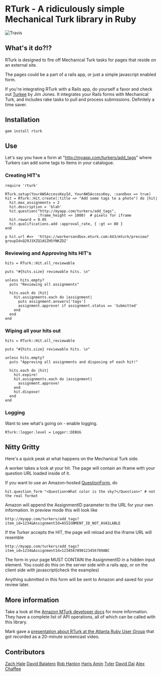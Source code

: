 # RTurk - A ridiculously simple Mechanical Turk library in Ruby
![Travis](https://secure.travis-ci.org/mdp/rturk.png)

## What's it do?!?

RTurk is designed to fire off Mechanical Turk tasks for pages that reside on an external site.

The pages could be a part of a rails app, or just a simple javascript enabled form.

If you're integrating RTurk with a Rails app, do yourself a favor and check out [Turkee](http://github.com/aantix/turkee) by Jim Jones. It integrates your Rails forms with Mechanical Turk, and includes rake tasks to pull and process submissions. Definitely a time saver.

## Installation

    gem install rturk

## Use

Let's say you have a form at "http://myapp.com/turkers/add_tags" where Turkers can add some tags to items in your catalogue.

### Creating HIT's

    require 'rturk'

    RTurk.setup(YourAWSAccessKeyId, YourAWSAccessKey, :sandbox => true)
    hit = RTurk::Hit.create(:title => "Add some tags to a photo") do |hit|
      hit.max_assignments = 2
      hit.description = 'blah'
      hit.question("http://myapp.com/turkers/add_tags",
                   :frame_height => 1000)  # pixels for iframe
      hit.reward = 0.05
      hit.qualifications.add :approval_rate, { :gt => 80 }
    end

    p hit.url #=>  'https://workersandbox.mturk.com:443/mturk/preview?groupId=Q29J3XZQ1ASZH5YNKZDZ'

### Reviewing and Approving hits HIT's

    hits = RTurk::Hit.all_reviewable

    puts "#{hits.size} reviewable hits. \n"

    unless hits.empty?
      puts "Reviewing all assignments"

      hits.each do |hit|
        hit.assignments.each do |assignment|
          puts assignment.answers['tags']
          assignment.approve! if assignment.status == 'Submitted'
        end
      end
    end

### Wiping all your hits out

    hits = RTurk::Hit.all_reviewable

    puts "#{hits.size} reviewable hits. \n"

    unless hits.empty?
      puts "Approving all assignments and disposing of each hit!"

      hits.each do |hit|
        hit.expire!
        hit.assignments.each do |assignment|
          assignment.approve!
        end
        hit.dispose!
      end
    end


### Logging
Want to see what's going on - enable logging.

    RTurk::logger.level = Logger::DEBUG

## Nitty Gritty

Here's a quick peak at what happens on the Mechanical Turk side.

A worker takes a look at your hit. The page will contain an iframe with your question URL loaded inside of it.

If you want to use an Amazon-hosted [QuestionForm](http://docs.amazonwebservices.com/AWSMechTurk/2008-08-02/AWSMturkAPI/ApiReference_QuestionFormDataStructureArticle.html), do

    hit.question_form "<Question>What color is the sky?</Question>" # not the real format

Amazon will append the AssignmentID parameter to the URL for your own information. In preview mode this will look like

    http://myapp.com/turkers/add_tags?item_id=1234&AssignmentId=ASSIGNMENT_ID_NOT_AVAILABLE

If the Turker accepts the HIT, the page will reload and the iframe URL will resemble

    http://myapp.com/turkers/add_tags?item_id=1234&AssignmentId=1234567890123456789ABC

The form in your page MUST CONTAIN the AssignmentID in a hidden input element. You could do this on the server side with a rails app, or on the client side with javascript(check the examples)

Anything submitted in this form will be sent to Amazon and saved for your review later.

## More information

Take a look at the [Amazon MTurk developer docs](http://docs.amazonwebservices.com/AWSMechTurk/latest/AWSMechanicalTurkRequester/) for more information. They have a complete list of API operations, all of which can be called with this library.

Mark gave a [presentation about RTurk at the Atlanta Ruby User Group](http://www.atlruby.org/markpercival/posts/109-Mechanical-Turk-Ruby-Gem) that got recorded as a 20-minute screencast video.

## Contributors

[Zach Hale](http://github.com/zachhale)
[David Balatero](http://github.com/dbalatero)
[Rob Hanlon](http://github.com/ohwillie)
[Haris Amin](http://github.com/hamin)
[Tyler](http://github.com/tkieft)
[David Dai](http://github.com/newtonsapple)
[Alex Chaffee](http://github.com/alexch)

